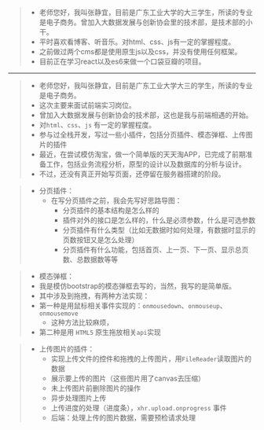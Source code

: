 > * 老师您好，我叫张静宜，目前是广东工业大学的大三学生，所读的专业是电子商务。曾加入大数据发展与创新协会里的技术部，是技术部的小干。
> * 平时喜欢看博客、听音乐。对html、css、js有一定的掌握程度。
> * 之前做过两个cms都是使用原生js以及css，并没有使用任何框架。
> * 目前正在学习react以及es6来做一个口袋豆瓣的项目。

---

> * 老师您好，我叫张静宜，目前是广东工业大学大三的学生，所读的专业是电子商务。
> * 这次主要来面试前端实习岗位。
> * 曾加入大数据发展与创新协会的技术部，这也是我与前端相遇的开始。
> * 对`html`、`css`、`js` 有一定的掌握程度。
> * 参与过全栈开发，写过一些小插件，包括分页插件、模态弹框、上传图片的插件
> * 最近，在尝试模仿淘宝，做一个简单版的天天淘APP，已完成了前期准备工作，包括业务流程分析，原型的设计以及数据库的分析与设计。
> * 不过，还没有真正开始写页面，还停留在服务器搭建的阶段。

> * 分页插件：
>   * 在写分页插件之前，我会先写好思路导图：
>       * 分页插件的基本结构是怎么样的
>       * 插件对外的接口是怎么样的，什么是必须参数，什么是可选参数
>       * 分页插件有什么类型（比如无数据时如何处理，有数据时显示的页数按钮又是怎么处理）
>       * 分页插件有什么功能，包括首页、上一页、下一页、显示总页数、总数据数等等

> * 模态弹框：
> * 我是模仿bootstrap的模态弹框去写的，当然，我写的是简单版。
> * 其中涉及到拖拽，有两种方法实现：
> * 第一种是用鼠标相关事件实现的：`onmousedown`、`onmouseup`、`onmousemove`
>   * 这种方法比较麻烦，
> * 第二种是用 `HTML5` 原生拖放相关`api`实现

> * 上传图片的插件：
>   * 实现上传文件的控件和拖拽的上传图片，用`FileReader`读取图片的数据
>   * 展示要上传的图片（这些图片用了canvas去压缩）
>   * 未上传图片前删除图片的操作
>   * 异步处理图片上传
>   * 上传进度的处理（进度条），`xhr.upload.onprogress` 事件
>   * 后端：处理上传的图片数据，需要预检请求处理


